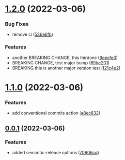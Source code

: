 # [1.2.0](https://github.com/dmijatovic/github-ci-demo/compare/v1.1.0...v1.2.0) (2022-03-06)


### Bug Fixes

* remove ci ([536e6fb](https://github.com/dmijatovic/github-ci-demo/commit/536e6fb425c01d02ed8b93f958675e54daa674df))


### Features

* another BREAKING CHANGE, this thirdone ([9eeefe3](https://github.com/dmijatovic/github-ci-demo/commit/9eeefe3ab4e62edb36056b222f2285b66496ca3c))
* BREAKING CHANGE, test major bump ([69be201](https://github.com/dmijatovic/github-ci-demo/commit/69be201176a145f6d24ef5d41976802548a09235))
* BREAKING this is another major version test ([f21c4e2](https://github.com/dmijatovic/github-ci-demo/commit/f21c4e2697eabf681bf6f9c26cd0cb7b4efc69d0))



# [1.1.0](https://github.com/dmijatovic/github-ci-demo/compare/v0.0.1...v1.1.0) (2022-03-06)


### Features

* add conventional commits action ([a8ec832](https://github.com/dmijatovic/github-ci-demo/commit/a8ec83226d10ac73aff6ecda665d061b02b0ce44))



## [0.0.1](https://github.com/dmijatovic/github-ci-demo/compare/v1.0.0...v0.0.1) (2022-03-06)


### Features

* added semantic-release options ([70806cd](https://github.com/dmijatovic/github-ci-demo/commit/70806cd91bd537d56db11075709c12aa449725b3))




